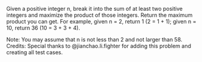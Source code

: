 Given a positive integer n, break it into the sum of at least two positive integers and maximize the product of those integers. Return the maximum product you can get.
For example, given n = 2, return 1 (2 = 1 + 1); given n = 10, return 36 (10 = 3 + 3 + 4).

Note: You may assume that n is not less than 2 and not larger than 58.
Credits:
Special thanks to @jianchao.li.fighter for adding this problem and creating all test cases.